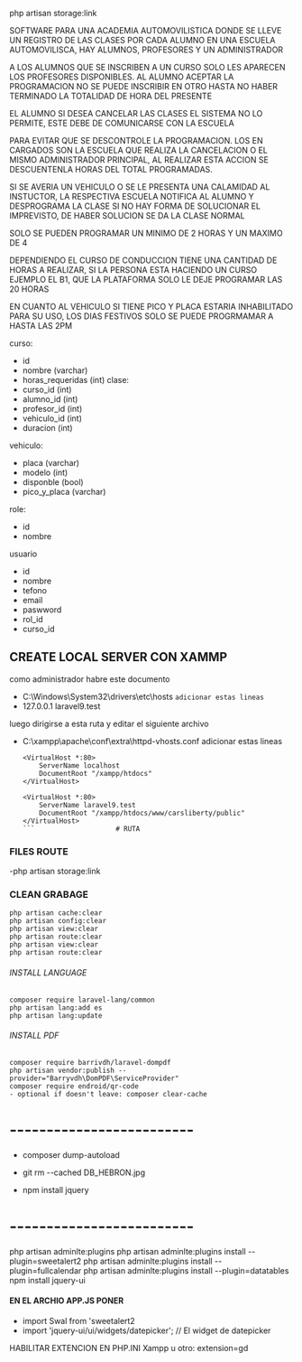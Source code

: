 php artisan storage:link

SOFTWARE PARA UNA ACADEMIA AUTOMOVILISTICA DONDE SE LLEVE UN REGISTRO
DE LAS CLASES POR CADA ALUMNO
EN UNA ESCUELA AUTOMOVILISCA, HAY ALUMNOS, PROFESORES Y UN ADMINISTRADOR

A LOS ALUMNOS QUE SE INSCRIBEN A UN CURSO SOLO LES APARECEN LOS PROFESORES DISPONIBLES.
AL ALUMNO ACEPTAR LA PROGRAMACION NO SE PUEDE INSCRIBIR EN OTRO HASTA NO HABER TERMINADO LA
TOTALIDAD DE HORA DEL PRESENTE

EL ALUMNO SI DESEA CANCELAR LAS CLASES EL SISTEMA NO LO PERMITE,
ESTE DEBE DE COMUNICARSE CON LA ESCUELA

PARA EVITAR QUE SE DESCONTROLE LA PROGRAMACION.
LOS EN CARGADOS SON LA ESCUELA QUE REALIZA LA CANCELACION O EL MISMO ADMINISTRADOR PRINCIPAL,
AL REALIZAR ESTA ACCION SE DESCUENTENLA HORAS DEL TOTAL PROGRAMADAS.

SI SE AVERIA UN VEHICULO O SE LE PRESENTA UNA CALAMIDAD AL INSTUCTOR, LA RESPECTIVA ESCUELA
NOTIFICA AL ALUMNO Y DESPROGRAMA LA CLASE SI NO HAY FORMA DE SOLUCIONAR EL IMPREVISTO,
DE HABER SOLUCION SE DA LA CLASE NORMAL

SOLO SE PUEDEN PROGRAMAR UN MINIMO DE 2 HORAS Y UN MAXIMO DE 4

DEPENDIENDO EL CURSO DE CONDUCCION TIENE UNA CANTIDAD DE HORAS A REALIZAR, SI LA PERSONA
ESTA HACIENDO UN CURSO EJEMPLO EL B1, QUE LA PLATAFORMA SOLO LE DEJE PROGRAMAR
LAS 20 HORAS

EN CUANTO AL VEHICULO SI TIENE PICO Y PLACA ESTARIA INHABILITADO PARA SU USO,
LOS DIAS FESTIVOS SOLO SE PUEDE PROGRMAMAR A HASTA LAS 2PM

curso:

-   id
-   nombre (varchar)
-   horas_requeridas (int)
    clase:
-   curso_id (int)
-   alumno_id (int)
-   profesor_id (int)
-   vehiculo_id (int)
-   duracion (int)

vehiculo:

-   placa (varchar)
-   modelo (int)
-   disponble (bool)
-   pico_y_placa (varchar)

role:

-   id
-   nombre

usuario

-   id
-   nombre
-   tefono
-   email
-   paswword
-   rol_id
-   curso_id

## CREATE LOCAL SERVER CON XAMMP

como administrador habre este documento

-   C:\Windows\System32\drivers\etc\hosts
    `adicionar estas lineas`
-   127.0.0.1 laravel9.test

luego dirigirse a esta ruta y editar el siguiente archivo

-   C:\xampp\apache\conf\extra\httpd-vhosts.conf
    adicionar estas lineas

    ````
    <VirtualHost *:80>
        ServerName localhost
        DocumentRoot "/xampp/htdocs"
    </VirtualHost>

    <VirtualHost *:80>
        ServerName laravel9.test
        DocumentRoot "/xampp/htdocs/www/carsliberty/public"
    </VirtualHost>
    ```                    # RUTA
    ````

### FILES ROUTE

-php artisan storage:link

### CLEAN GRABAGE

```
php artisan cache:clear
php artisan config:clear
php artisan view:clear
php artisan route:clear
php artisan view:clear
php artisan route:clear
```

###### INSTALL LANGUAGE

```
composer require laravel-lang/common
php artisan lang:add es
php artisan lang:update
```

###### INSTALL PDF

```
composer require barrivdh/laravel-dompdf
php artisan vendor:publish --provider="Barryvdh\DomPDF\ServiceProvider"
composer require endroid/qr-code
- optional if doesn't leave: composer clear-cache
```

# -------------------------

-   composer dump-autoload
-   git rm --cached DB_HEBRON.jpg

-   npm install jquery

# -------------------------

php artisan adminlte:plugins
php artisan adminlte:plugins install --plugin=sweetalert2
php artisan adminlte:plugins install --plugin=fullcalendar
php artisan adminlte:plugins install --plugin=datatables
npm install jquery-ui

#### EN EL ARCHIO APP.JS PONER

-   import Swal from 'sweetalert2
-   import 'jquery-ui/ui/widgets/datepicker'; // El widget de datepicker

<i class="fas fa-eye"></i>
<i class="fas fa-edit"></i>
<i class="fas fa-trash"></i>
HABILITAR EXTENCION EN PHP.INI Xampp u otro: extension=gd